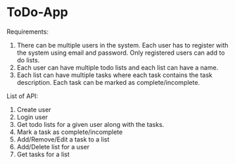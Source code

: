 # ToDo-App

Requirements:
1. There can be multiple users in the system. Each user has to register with the system using email and password. Only registered users can add to do lists.
2. Each user can have multiple todo lists and each list can have a name.
3. Each list can have multiple tasks where each task contains the task description. Each task can be marked as complete/incomplete.

List of API:

1. Create user
2. Login user
3. Get todo lists for a given user along with the tasks.
4. Mark a task as complete/incomplete
6. Add/Remove/Edit a task to a list
7. Add/Delete list for a user
8. Get tasks for a list
